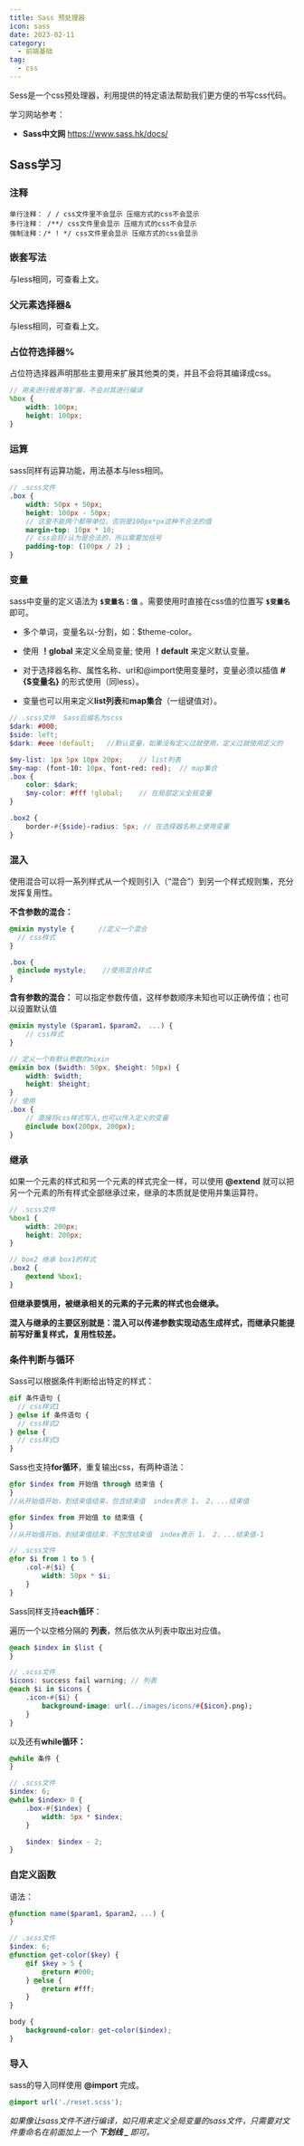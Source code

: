 ```yaml
---
title: Sass 预处理器
icon: sass
date: 2023-02-11
category:
  - 前端基础
tag:
  - css
---
```


Sess是一个css预处理器，利用提供的特定语法帮助我们更方便的书写css代码。

学习网站参考：

- **Sass中文网** <https://www.sass.hk/docs/>

## Sass学习

### 注释

```
单行注释： / / css文件里不会显示 压缩方式的css不会显示
多行注释： /**/ css文件里会显示 压缩方式的css不会显示
强制注释：/* ! */ css文件里会显示 压缩方式的css会显示
```



### 嵌套写法

与less相同，可查看上文。



### 父元素选择器&

与less相同，可查看上文。



### 占位符选择器%

占位符选择器声明那些主要用来扩展其他类的类，并且不会将其编译成css。

```scss
// 用来进行极差等扩展，不会对其进行编译
%box {
	width: 100px;
	height: 100px;
}
```



### 运算

sass同样有运算功能，用法基本与less相同。

```scss
// .scss文件
.box {
    width: 50px + 50px;
    height: 100px - 50px;
    // 这里不能两个都带单位，否则是100px*px这种不合法的值
    margin-top: 10px * 10; 
    // css会将/认为是合法的，所以需要加括号
    padding-top: (100px / 2) ;
}
```



### 变量

sass中变量的定义语法为 **`$变量名：值`** 。需要使用时直接在css值的位置写 **`$变量名`** 即可。

- 多个单词，变量名以-分割，如：$theme-color。

- 使用 **！global** 来定义全局变量; 使用 **！default** 来定义默认变量。

- 对于选择器名称、属性名称、url和@import使用变量时，变量必须以插值  **#{$变量名}**  的形式使用（同less）。

- 变量也可以用来定义**list列表**和**map集合**（一组键值对）。

```scss
// .scss文件  Sass后缀名为scss
$dark: #000;
$side: left;
$dark: #eee !default;   //默认变量，如果没有定义过就使用，定义过就使用定义的

$my-list: 1px 5px 10px 20px;	// list列表
$my-map: (font-10: 10px, font-red: red);  // map集合
.box {
    color: $dark;
    $my-color: #fff !global; 	// 在局部定义全局变量
}

.box2 {
    border-#{$side}-radius: 5px; // 在选择器名称上使用变量
}
```



### 混入

使用混合可以将一系列样式从一个规则引入（“混合”）到另一个样式规则集，充分发挥复用性。

**不含参数的混合：**

```scss
@mixin mystyle {      //定义一个混合
  // css样式
}

.box {
  @include mystyle;    //使用混合样式
}
```

**含有参数的混合：** 可以指定参数传值，这样参数顺序未知也可以正确传值；也可以设置默认值

```scss
@mixin mystyle ($param1，$param2， ...) {
    // css样式
}
```

```scss
// 定义一个有默认参数的mixin
@mixin box ($width: 50px, $height: 50px) {
    width: $width;
    height: $height;
}
// 使用
.box {
    // 直接将css样式写入,也可以传入定义的变量
    @include box(200px, 200px);
}
```



### 继承

如果一个元素的样式和另一个元素的样式完全一样，可以使用  **@extend**  就可以把另一个元素的所有样式全部继承过来，继承的本质就是使用并集运算符。

```scss
// .scss文件
%box1 {
    width: 200px;
    height: 200px;
}

// box2 继承 box1的样式
.box2 {
    @extend %box1;
}
```

**但继承要慎用，被继承相关的元素的子元素的样式也会继承。**

**混入与继承的主要区别就是：混入可以传递参数实现动态生成样式，而继承只能提前写好重复样式，复用性较差。**



### 条件判断与循环

Sass可以根据条件判断给出特定的样式：

```scss
@if 条件语句 {
  // css样式1
} @else if 条件语句 {
  // css样式2
} @else {
  // css样式3
}
```

Sass也支持**for循环**，重复输出css，有两种语法：

```scss
@for $index from 开始值 through 结束值 {
}
//从开始值开始，到结束值结束，包含结束值  index表示 1， 2，...结束值

@for $index from 开始值 to 结束值 {
}
//从开始值开始，到结束值结束，不包含结束值  index表示 1， 2，...结束值-1

// .scss文件
@for $i from 1 to 5 {
    .col-#{$i} {
        width: 50px * $i;
    }
}
```

Sass同样支持**each循环**：

遍历一个以空格分隔的 **列表**，然后依次从列表中取出对应值。

```scss
@each $index in $list {
}

// .scss文件
$icons: success fail warning; // 列表
@each $i in $icons {
    .icon-#{$i} {
        background-image: url(../images/icons/#{$icon}.png);
    }
}
```

以及还有**while循环：**

```scss
@while 条件 {
}

// .scss文件
$index: 6;
@while $index> 0 {
    .box-#{$index} {
        width: 5px * $index;
    }

    $index: $index - 2;
}
```



### 自定义函数

语法：

```scss
@function name($param1，$param2，...) {
}

// .scss文件
$index: 6;
@function get-color($key) {
    @if $key > 5 {
        @return #000;
    } @else {
        @return #fff;
    }
}

body {
    background-color: get-color($index);
}
```



### 导入

sass的导入同样使用  **@import**  完成。

```scss
@import url('./reset.scss');
```



*如果像让sass文件不进行编译，如只用来定义全局变量的sass文件，只需要对文件重命名在前面加上一个 **下划线 _** 即可。*


